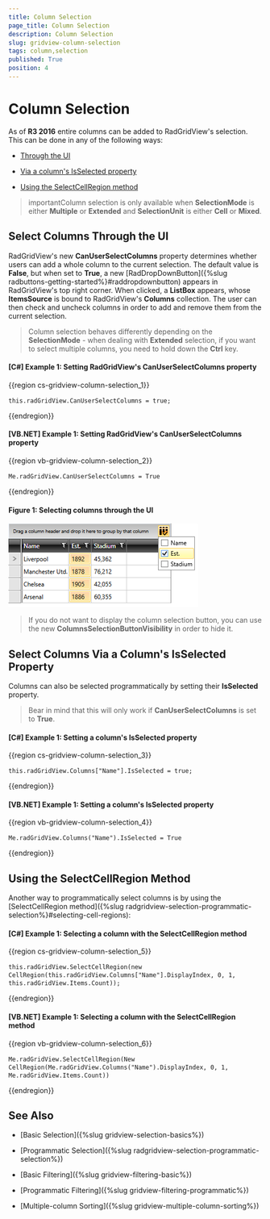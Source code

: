 ```yaml
---
title: Column Selection
page_title: Column Selection
description: Column Selection
slug: gridview-column-selection
tags: column,selection
published: True
position: 4
---
```


# Column Selection

As of **R3 2016** entire columns can be added to RadGridView's selection. This can be done in any of the following ways:

* [Through the UI](#select-columns-through-the-ui)

* [Via a column's IsSelected property](#select-columns-via-a-columns-isselected-property)

* [Using the SelectCellRegion method](#using-the-selectcellregion-method)

>importantColumn selection is only available when **SelectionMode** is either **Multiple** or **Extended** and **SelectionUnit** is either **Cell** or **Mixed**.

## Select Columns Through the UI

RadGridView's new **CanUserSelectColumns** property determines whether users can add a whole column to the current selection. The default value is **False**, but when set to **True**, a new [RadDropDownButton]({%slug radbuttons-getting-started%}#raddropdownbutton) appears in RadGridView's  top right corner. When clicked, a **ListBox** appears, whose **ItemsSource** is bound to RadGridView's **Columns** collection. The user can then check and uncheck columns in order to add and remove them from the current selection. 

>Column selection behaves differently depending on the **SelectionMode** - when dealing with **Extended** selection, if you want to select multiple columns, you need to hold down the **Ctrl** key.

#### __[C#] Example 1: Setting RadGridView's CanUserSelectColumns property__

{{region cs-gridview-column-selection_1}}

	this.radGridView.CanUserSelectColumns = true;
{{endregion}}

#### __[VB.NET] Example 1: Setting RadGridView's CanUserSelectColumns property__

{{region vb-gridview-column-selection_2}}

	Me.radGridView.CanUserSelectColumns = True
{{endregion}}

#### __Figure 1: Selecting columns through the UI__

![Selecting columns through the UI](images/gridview-columnselection.png)

>If you do not want to display the column selection button, you can use the new **ColumnsSelectionButtonVisibility** in order to hide it.

## Select Columns Via a Column's IsSelected Property

Columns can also be selected programmatically by setting their **IsSelected** property.

>Bear in mind that this will only work if **CanUserSelectColumns** is set to **True**. 

#### __[C#] Example 1: Setting a column's IsSelected property__

{{region cs-gridview-column-selection_3}}

	this.radGridView.Columns["Name"].IsSelected = true;
{{endregion}}

#### __[VB.NET] Example 1: Setting a column's IsSelected property__

{{region vb-gridview-column-selection_4}}

	Me.radGridView.Columns("Name").IsSelected = True
{{endregion}}

## Using the SelectCellRegion Method

Another way to programmatically select columns is by using the [SelectCellRegion method]({%slug radgridview-selection-programmatic-selection%}#selecting-cell-regions):

#### __[C#] Example 1: Selecting a column with the SelectCellRegion method__

{{region cs-gridview-column-selection_5}}

	this.radGridView.SelectCellRegion(new CellRegion(this.radGridView.Columns["Name"].DisplayIndex, 0, 1, this.radGridView.Items.Count));
{{endregion}}

#### __[VB.NET] Example 1: Selecting a column with the SelectCellRegion method__

{{region vb-gridview-column-selection_6}}

	Me.radGridView.SelectCellRegion(New CellRegion(Me.radGridView.Columns("Name").DisplayIndex, 0, 1, Me.radGridView.Items.Count))
{{endregion}}

## See Also

 * [Basic Selection]({%slug gridview-selection-basics%})

 * [Programmatic Selection]({%slug radgridview-selection-programmatic-selection%})

 * [Basic Filtering]({%slug gridview-filtering-basic%})

 * [Programmatic Filtering]({%slug gridview-filtering-programmatic%})

 * [Multiple-column Sorting]({%slug gridview-multiple-column-sorting%})
